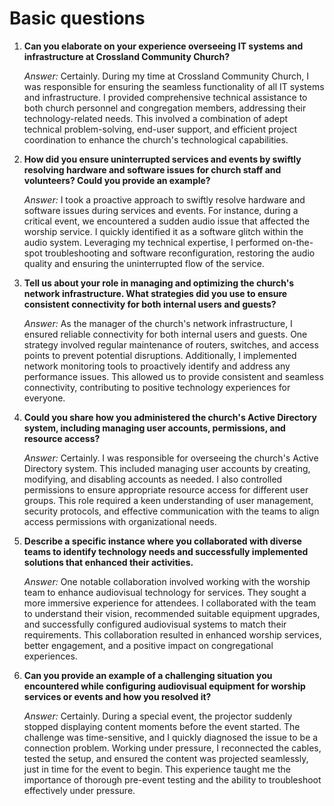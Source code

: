 # Basic questions
1. **Can you elaborate on your experience overseeing IT systems and infrastructure at Crossland Community Church?**
    
    _Answer:_ Certainly. During my time at Crossland Community Church, I was responsible for ensuring the seamless functionality of all IT systems and infrastructure. I provided comprehensive technical assistance to both church personnel and congregation members, addressing their technology-related needs. This involved a combination of adept technical problem-solving, end-user support, and efficient project coordination to enhance the church's technological capabilities.
    
2. **How did you ensure uninterrupted services and events by swiftly resolving hardware and software issues for church staff and volunteers? Could you provide an example?**
    
    _Answer:_ I took a proactive approach to swiftly resolve hardware and software issues during services and events. For instance, during a critical event, we encountered a sudden audio issue that affected the worship service. I quickly identified it as a software glitch within the audio system. Leveraging my technical expertise, I performed on-the-spot troubleshooting and software reconfiguration, restoring the audio quality and ensuring the uninterrupted flow of the service.
    
3. **Tell us about your role in managing and optimizing the church's network infrastructure. What strategies did you use to ensure consistent connectivity for both internal users and guests?**
    
    _Answer:_ As the manager of the church's network infrastructure, I ensured reliable connectivity for both internal users and guests. One strategy involved regular maintenance of routers, switches, and access points to prevent potential disruptions. Additionally, I implemented network monitoring tools to proactively identify and address any performance issues. This allowed us to provide consistent and seamless connectivity, contributing to positive technology experiences for everyone.
    
4. **Could you share how you administered the church's Active Directory system, including managing user accounts, permissions, and resource access?**
    
    _Answer:_ Certainly. I was responsible for overseeing the church's Active Directory system. This included managing user accounts by creating, modifying, and disabling accounts as needed. I also controlled permissions to ensure appropriate resource access for different user groups. This role required a keen understanding of user management, security protocols, and effective communication with the teams to align access permissions with organizational needs.
    
5. **Describe a specific instance where you collaborated with diverse teams to identify technology needs and successfully implemented solutions that enhanced their activities.**
    
    _Answer:_ One notable collaboration involved working with the worship team to enhance audiovisual technology for services. They sought a more immersive experience for attendees. I collaborated with the team to understand their vision, recommended suitable equipment upgrades, and successfully configured audiovisual systems to match their requirements. This collaboration resulted in enhanced worship services, better engagement, and a positive impact on congregational experiences.
    
6. **Can you provide an example of a challenging situation you encountered while configuring audiovisual equipment for worship services or events and how you resolved it?**
    
    _Answer:_ Certainly. During a special event, the projector suddenly stopped displaying content moments before the event started. The challenge was time-sensitive, and I quickly diagnosed the issue to be a connection problem. Working under pressure, I reconnected the cables, tested the setup, and ensured the content was projected seamlessly, just in time for the event to begin. This experience taught me the importance of thorough pre-event testing and the ability to troubleshoot effectively under pressure.